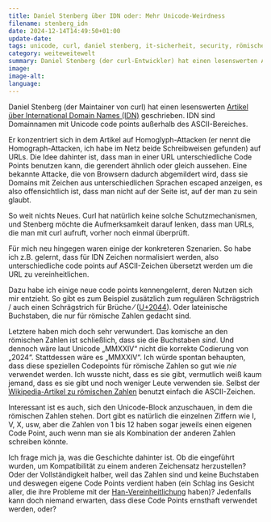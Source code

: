 ```yaml
---
title: Daniel Stenberg über IDN oder: Mehr Unicode-Weirdness
filename: stenberg_idn
date: 2024-12-14T14:49:50+01:00
update-date:
tags: unicode, curl, daniel stenberg, it-sicherheit, security, römische Zahlen
category: weiteweitewelt
summary: Daniel Stenberg (der curl-Entwickler) hat einen lesenswerten Artikel über International Domain Names (IDN), homoglyph- und andere Angriffe im Unicode-Umfeld geschrieben.
image:
image-alt:
language:
---
```


Daniel Stenberg (der Maintainer von curl) hat einen lesenswerten [Artikel über International Domain Names (IDN)](https://daniel.haxx.se/blog/2022/12/14/idn-is-crazy/) geschrieben. IDN sind Domainnamen mit Unicode code points außerhalb des ASCII-Bereiches.

Er konzentriert sich in dem Artikel auf Homoglyph-Attacken (er nennt die Homograph-Attacken, ich habe im Netz beide Schreibweisen gefunden) auf URLs. Die Idee dahinter ist, dass man in einer URL unterschiedliche Code Points benutzen kann, die gerendert ähnlich oder gleich aussehen. Eine bekannte Attacke, die von Browsern dadurch abgemildert wird, dass sie Domains mit Zeichen aus unterschiedlichen Sprachen escaped anzeigen, es also offensichtlich ist, dass man nicht auf der Seite ist, auf der man zu sein glaubt.

So weit nichts Neues. Curl hat natürlich keine solche Schutzmechanismen, und Stenberg möchte die Aufmerksamkeit darauf lenken, dass man URLs, die man mit curl aufruft, vorher noch einmal überprüft.

Für mich neu hingegen waren einige der konkreteren Szenarien. So habe ich z.B. gelernt, dass für IDN Zeichen normalisiert werden, also unterschiedliche code points auf ASCII-Zeichen übersetzt werden um die URL zu vereinheitlichen.

Dazu habe ich einige neue code points kennengelernt, deren Nutzen sich mir entzieht. So gibt es zum Beispiel zusätzlich zum regulären Schrägstrich / auch einen Schrägstrich für Brüche ⁄ ([U+2044](https://www.compart.com/en/unicode/U+2044)). Oder lateinische Buchstaben, die nur für römische Zahlen gedacht sind.

Letztere haben mich doch sehr verwundert. Das komische an den römischen Zahlen ist schließlich, dass sie die Buchstaben _sind_. Und dennoch wäre laut Unicode „MMXXIV“ nicht die korrekte Codierung von „2024“. Stattdessen wäre es „ⅯⅯⅩⅩⅣ“. Ich würde spontan behaupten, dass diese speziellen Codepoints für römische Zahlen so gut wie _nie_ verwendet werden. Ich wusste nicht, dass es sie gibt, vermutlich weiß kaum jemand, dass es sie gibt und noch weniger Leute verwenden sie. Selbst der [Wikipedia-Artikel zu römischen Zahlen](https://de.wikipedia.org/wiki/R%C3%B6mische_Zahlschrift) benutzt einfach die ASCII-Zeichen.

Interessant ist es auch, sich den Unicode-Block anzuschauen, in dem die römischen Zahlen stehen. Dort gibt es natürlich die einzelnen Ziffern wie Ⅰ, Ⅴ, Ⅹ, usw, aber die Zahlen von 1 bis 12 haben sogar jeweils einen eigenen Code Point, auch wenn man sie als Kombination der anderen Zahlen schreiben könnte.

Ich frage mich ja, was die Geschichte dahinter ist. Ob die eingeführt wurden, um Kompatibilität zu einem anderen Zeichensatz herzustellen? Oder der Vollständigkeit halber, weil das Zahlen sind und keine Buchstaben und deswegen eigene Code Points verdient haben (ein Schlag ins Gesicht aller, die ihre Probleme mit der [Han-Vereinheitlichung](https://de.wikipedia.org/wiki/Han-Vereinheitlichung) haben)? Jedenfalls kann doch niemand erwarten, dass diese Code Points ernsthaft verwendet werden, oder?
